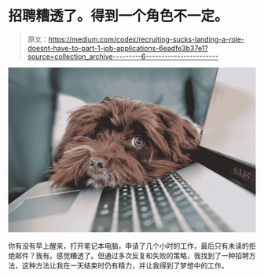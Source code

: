# 招聘糟透了。得到一个角色不一定。

> 原文：<https://medium.com/codex/recruiting-sucks-landing-a-role-doesnt-have-to-part-1-job-applications-6eadfe3b37e1?source=collection_archive---------6----------------------->

![](img/a4947ad782dbe9feef5962efbad06890.png)

你有没有早上醒来，打开笔记本电脑，申请了几个小时的工作，最后只有未读的拒绝邮件？我有。感觉糟透了。但通过多次反复和失败的策略，我找到了一种招聘方法，这种方法让我在一天结束时仍有精力，并让我得到了梦想中的工作。